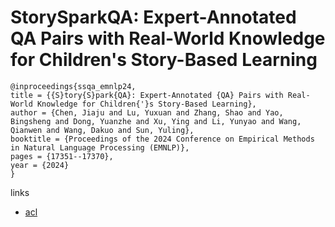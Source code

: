 # StorySparkQA: Expert-Annotated QA Pairs with Real-World Knowledge for Children's Story-Based Learning

```
@inproceedings{ssqa_emnlp24,
title = {{S}tory{S}park{QA}: Expert-Annotated {QA} Pairs with Real-World Knowledge for Children{'}s Story-Based Learning},
author = {Chen, Jiaju and Lu, Yuxuan and Zhang, Shao and Yao, Bingsheng and Dong, Yuanzhe and Xu, Ying and Li, Yunyao and Wang, Qianwen and Wang, Dakuo and Sun, Yuling},
booktitle = {Proceedings of the 2024 Conference on Empirical Methods in Natural Language Processing (EMNLP)},
pages = {17351--17370},
year = {2024}
}
```

links
- [acl](https://aclanthology.org/2024.emnlp-main.961)
